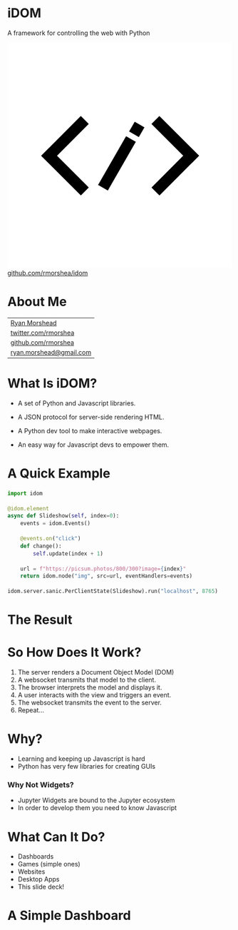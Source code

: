 <div alt="python:views/header.py"/>

# iDOM

A framework for controlling the web with Python

<img src="https://raw.githubusercontent.com/rmorshea/talks/master/idom/2019-06-Paris/static/logo.png" alt="python:views/logo.py"/>

<a href="https://github.com/rmorshea/idom">
  <i class="fas fa-code-branch"></i>
  github.com/rmorshea/idom
</a>


# About Me

<table>
  <tr>
    <td>
      <a href="https://rmorshea.github.io">
        <i class="fas fa-user"></i>
        Ryan Morshead
      </a>
    </td>
  </tr>
  <tr>
    <td>
      <a href="https://twitter.com/rmorshea">
        <i class="fab fa-twitter-square"></i>
        twitter.com/rmorshea
      </a>
    </td>
  </tr>
  <tr>
    <td>
      <a href="https://github.com/rmorshea">
        <i class="fab fa-github-square"></i>
        github.com/rmorshea
      </a>
    </td>
  </tr>
  <tr>
    <td>
      <a href="mailto:ryan.morshead@gmail.com">
        <i class="fas fa-envelope"></i>
        ryan.morshead@gmail.com
      </a>
    </td>
  </tr>
</table>


# What Is iDOM?

- A set of Python and Javascript libraries.

- A JSON protocol for server-side rendering HTML.

- A Python dev tool to make interactive webpages.

- An easy way for Javascript devs to empower them.


# A Quick Example

```python
import idom

@idom.element
async def Slideshow(self, index=0):
    events = idom.Events()

    @events.on("click")
    def change():
        self.update(index + 1)

    url = f"https://picsum.photos/800/300?image={index}"
    return idom.node("img", src=url, eventHandlers=events)

idom.server.sanic.PerClientState(Slideshow).run("localhost", 8765)
```


# The Result

<div alt="python:views/example.py"/>


# So How Does It Work?

1. The server renders a Document Object Model (DOM)
2. A websocket transmits that model to the client.
3. The browser interprets the model and displays it.
4. A user interacts with the view and triggers an event.
5. The websocket transmits the event to the server.
6. Repeat...


# Why?

- Learning and keeping up Javascript is hard
- Python has very few libraries for creating GUIs

### Why Not Widgets?

- Jupyter Widgets are bound to the Jupyter ecosystem
- In order to develop them you need to know Javascript


# What Can It Do?

- Dashboards
- Games (simple ones)
- Websites
- Desktop Apps
- This slide deck!


# A Simple Dashboard

<div alt="python:views/dashboard.py"/>

